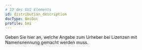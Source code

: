 ```yaml
---
# ID des GUI Elements
id: distribution_description
docType: BmiDoc
profile: bmi
---
```


<p>Geben Sie hier an, welche Angabe zum Urheber bei Lizenzen mit Namensnennung gemacht werden muss.</p>
